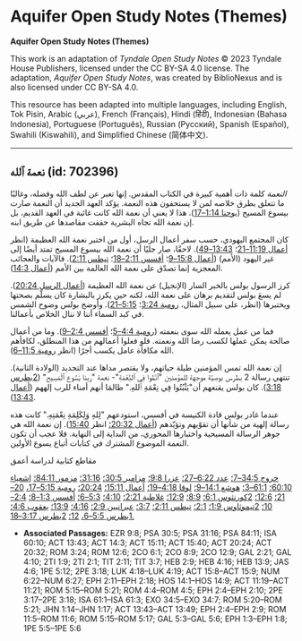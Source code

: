 # Aquifer Open Study Notes (Themes)

**Aquifer Open Study Notes (Themes)**

This work is an adaptation of *Tyndale Open Study Notes* © 2023 Tyndale House Publishers, licensed under the CC BY\-SA 4\.0 license. The adaptation, *Aquifer Open Study Notes*, was created by BiblioNexus and is also licensed under CC BY\-SA 4\.0\.

This resource has been adapted into multiple languages, including English, Tok Pisin, Arabic (عربي), French (Français), Hindi (हिंदी), Indonesian (Bahasa Indonesia), Portuguese (Português), Russian (Русский), Spanish (Español), Swahili (Kiswahili), and Simplified Chinese (简体中文).



--------------------------------

## نعمة ٱلله (id: 702396)

*النعمة* كلمة ذات أهمية كبيرة في الكتاب المقدس. إنها تعبر عن لطف الله وفضله، وغالبًا ما تتعلق بطرق خلاصه لمن لا يستحقون هذه النعمة. يؤكد العهد الجديد أن النعمة صارت بيسوع المسيح ([يوحنا 1:14–17](https://ref.ly/John1:14-John1:17)). هذا لا يعني أن نعمة الله كانت غائبة في العهد القديم، بل إن نعمة الله تجاه البشرية حققت مقاصدها عن طريق ابنه.

كان المجتمع اليهودي، حسب سفر أعمال الرسل، أول من اختبر نعمة الله العظيمة (انظر [أعمال 11:19–21](https://ref.ly/Acts11:19-Acts11:21)؛ [13:43–49](https://ref.ly/Acts13:43-Acts13:49)). لاحقًا، صار جليًا أن نعمة الله بيسوع المسيح تمتد أيضًا إلى غير اليهود (الأمم) ([أعمال 15:8–9](https://ref.ly/Acts15:8-Acts15:9)؛ [أفسس 2:11–18](https://ref.ly/Eph2:11-Eph2:18)؛ [تيطس 2:11](https://ref.ly/Titus2:11)). فالآيات والعجائب المعجزية إنما تصدّق على نعمة الله العالمة بين الأمم ([أعمال 14:3](https://ref.ly/Acts14:3)).

كرز الرسول بولس بالخبر السار (الإنجيل) عن نعمة الله العظيمة ([أعمال الرسل 20:24](https://ref.ly/Acts20:24)). لم يسعَ بولس لتقديم برهان على نعمة الله، لكنه حين يكرز بالبشارة كان يسلّم بصحتها ويختبرها (انظر، على سبيل المثال، [رومية 3:24](https://ref.ly/Rom3:24)؛ [5:15–21](https://ref.ly/Rom5:15-Rom5:21)). وأوضح بولس وضوح الشمس في كبد السماء أننا لا ننال الخلاص بأعمالنا.

فما من عمل يعمله الله سوى بنعمته ([رومية 4:4–5](https://ref.ly/Rom4:4-Rom4:5)؛ [أفسس 2:4–9](https://ref.ly/Eph2:4-Eph2:9)). وما من أعمال صالحة يمكن عملها لكسب رضا الله ونعمته. فلو فعلوا أعمالهم من هذا المنطلق، لكافأهم الله مكافأة عامل يكسب أجرًا (انظر [رومية 11:5–6](https://ref.ly/Rom11:5-Rom11:6)).

إن نعمة الله تمس المؤمنين طيلة حياتهم، ولا يقتصر مداها عند التجديد (الولادة الثانية). تنتهي رسالة 2 بطرس بوصيّة موجهة للمؤمنين "ٱنْمُوا فِي ٱلنِّعْمَةِ"\- نعمة "ربنا يَسُوع ٱلْمَسِيح" ([2بطرس 3:18](https://ref.ly/2Pet3:18)). كان بولس يقنعهم أن"يَثْبُتُوا فِي نِعْمَةِ ٱللهِ." طالمَا أنهم أمناء للرب إلههم ([أعمال 13:43](https://ref.ly/Acts13:43)).

عندما غادر بولس قادة الكنيسة في أفسس، استودعهم "لِلهِ وَلِكَلِمَةِ نِعْمَتِهِ." كانت هذه رسالة إلهية من شأنها أن تقوّيهم وتؤيّدهم ([أعمال 20:32؛](https://ref.ly/Acts20:32) انظر [15:40](https://ref.ly/Acts15:40)). إن نعمة الله هي جوهر الرسالة المسيحية واختبارها المحوري، من البداية إلى النهاية. فلا عجب أن تكون النعمة الموضوع المشترك في كتابات أتباع يسوع الأولين.

مقاطع كتابية لدراسة أعمق

[خروج 34:5–7؛](https://ref.ly/Exod34:5-Exod34:7) [عدد 6:22–27؛](https://ref.ly/Num6:22-Num6:27) [عزرا 9:8؛](https://ref.ly/Ezra9:8) [مزامير 30:5؛](https://ref.ly/Ps30:5) [31:16؛](https://ref.ly/Ps31:16) [مزمور 84:11؛](https://ref.ly/Ps84:11) [إشعياء 60:10؛](https://ref.ly/Isa60:10) [61:1–3؛](https://ref.ly/Isa61:1-Isa61:3) [هوشع 14:1–9؛](https://ref.ly/Hos14:1-Hos14:9) [لوقا 4:18–19؛](https://ref.ly/Luke4:18-Luke4:19) [أعمال 15:11؛](https://ref.ly/Acts15:11) [20:24؛](https://ref.ly/Acts20:24) [رومية 5:15–17،](https://ref.ly/Rom5:15-Rom5:17) [20–21؛](https://ref.ly/Rom5:20-Rom5:21) [12:6؛](https://ref.ly/Rom12:6) [2كورنثوس 6:1؛](https://ref.ly/2Cor6:1) [8:9؛](https://ref.ly/2Cor8:9) [12:9؛](https://ref.ly/2Cor12:9) [غلاطية 2:21؛](https://ref.ly/Gal2:21) [4:10؛](https://ref.ly/Gal4:10) [5:3–6؛](https://ref.ly/Gal5:3-Gal5:6) [أفسس 1:3–8؛](https://ref.ly/Eph1:3-Eph1:8) [2:4–10؛](https://ref.ly/Eph2:4-Eph2:10) [2تيموثاوس 1:9؛](https://ref.ly/2Tim1:9) [2:1؛](https://ref.ly/2Tim2:1) [تيطس 2:11؛](https://ref.ly/Titus2:11) [3:7؛](https://ref.ly/Titus3:7) [عبرانيين 2:9؛](https://ref.ly/Heb2:9) [4:16؛](https://ref.ly/Heb4:16) [13:9؛](https://ref.ly/Heb13:9) [يعقوب 4:6؛](https://ref.ly/Jas4:6) [1بطرس 5:5–6،](https://ref.ly/1Pet5:5-1Pet5:6) [12؛](https://ref.ly/1Pet5:12) [2بطرس 3:17–18\.](https://ref.ly/2Pet3:17-2Pet3:18)

* **Associated Passages:** EZR 9:8; PSA 30:5; PSA 31:16; PSA 84:11; ISA 60:10; ACT 13:43; ACT 14:3; ACT 15:11; ACT 15:40; ACT 20:24; ACT 20:32; ROM 3:24; ROM 12:6; 2CO 6:1; 2CO 8:9; 2CO 12:9; GAL 2:21; GAL 4:10; 2TI 1:9; 2TI 2:1; TIT 2:11; TIT 3:7; HEB 2:9; HEB 4:16; HEB 13:9; JAS 4:6; 1PE 5:12; 2PE 3:18; LUK 4:18–LUK 4:19; ACT 15:8–ACT 15:9; NUM 6:22–NUM 6:27; EPH 2:11–EPH 2:18; HOS 14:1–HOS 14:9; ACT 11:19–ACT 11:21; ROM 5:15–ROM 5:21; ROM 4:4–ROM 4:5; EPH 2:4–EPH 2:10; 2PE 3:17–2PE 3:18; ISA 61:1–ISA 61:3; EXO 34:5–EXO 34:7; ROM 5:20–ROM 5:21; JHN 1:14–JHN 1:17; ACT 13:43–ACT 13:49; EPH 2:4–EPH 2:9; ROM 11:5–ROM 11:6; ROM 5:15–ROM 5:17; GAL 5:3–GAL 5:6; EPH 1:3–EPH 1:8; 1PE 5:5–1PE 5:6

